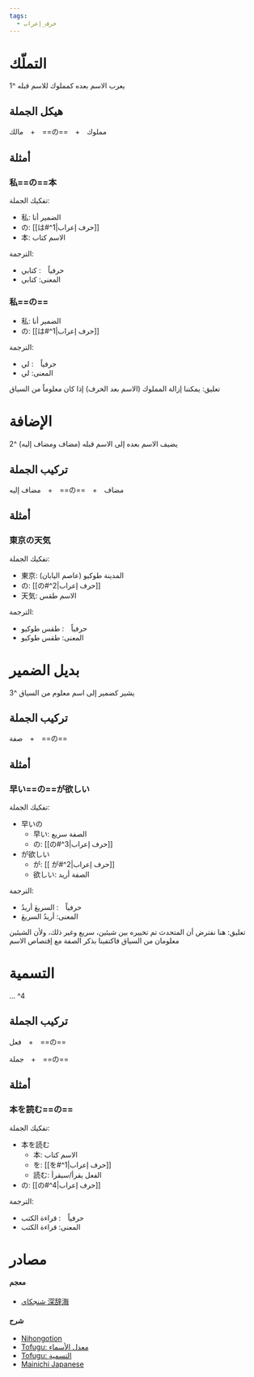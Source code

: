 ```yaml
---
tags:
  - حرف_إعراب
---
```

# التملّك
يعرب الاسم بعده كمملوك للاسم قبله ^1
## هيكل الجملة
مالك　+　==の==　+　مملوك
## أمثلة
### 私==の==本
تفكيك الجملة:
- 私: الضمير أنا
- の: [[は#^1|حرف إعراب]]
- 本: الاسم كتاب

الترجمة:
- حرفياً　: كتابي
- المعنى: كتابي
### 私==の==
- 私: الضمير أنا
- の: [[は#^1|حرف إعراب]]

الترجمة:
- حرفياً　: لي
- المعنى: لي

تعليق: يمكننا إزالة المملوك (الاسم بعد الحرف) إذا كان معلوماً من السياق
# الإضافة
يضيف الاسم بعده إلى الاسم قبله (مضاف ومضاف إليه) ^2
## تركيب الجملة
مضاف إليه　+　==の==　+　مضاف
## أمثلة
### 東京の天気
تفكيك الجملة:
- 東京: المدينة طوكيو (عاصم اليابان)
- の: [[の#^2|حرف إعراب]]
- 天気: الاسم طقس

الترجمة:
- حرفياً　: طقس طوكيو
- المعنى: طقس طوكيو
# بديل الضمير
يشير كضمير إلى اسم معلوم من السياق ^3
## تركيب الجملة
صفة　+　==の==
## أمثلة
### 早い==の==が欲しい
تفكيك الجملة:
-  早いの
	- 早い: الصفة سريع
	- の: [[の#^3|حرف إعراب]]
-  が欲しい
	-  が: [[ が#^2|حرف إعراب]]
	-  欲しい: الصفة أريد

الترجمة:
- حرفياً　: السريعَ أريدُ
- المعنى: أريدُ السريعَ

تعليق: هنا نفترض أن المتحدث تم تخييره بين شيئين، سريع وغير ذلك، ولأن الشيئين معلومان من السياق فاكتفينا بذكر الصفة مع إقتصاص الاسم
# التسمية
... ^4
## تركيب الجملة
فعل　+　==の==

جملة　+　==の==
## أمثلة
### 本を読む==の==
تفكيك الجملة:
-  本を読む
	-  本: الاسم كتاب
	-  を: [[を#^1|حرف إعراب]]
	-  読む: الفعل يقرأ/سيقرأ
- の: [[の#^4|حرف إعراب]]

الترجمة:
- حرفياً　: قراءة الكتب
- المعنى: قراءة الكتب

# مصادر
#### معجم
- [شنجكاي 深辞海](https://shinjikai.app/#/word/18136)
#### شرح
- [Nihongotion](https://nihongotion.com/grammars/particle-no)
- [Tofugu: معدل الأسماء](https://tofugu.com/japanese-grammar/particle-no-noun-modifier)
- [Tofugu: التسمية](https://tofugu.com/japanese-grammar/particle-no-nominalizer)
- [Mainichi Japanese](https://mainichijapanese.com/japanese-lessons/06-possessive-particle-no.html)